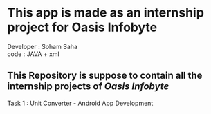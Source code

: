 # This app is made as an internship project for Oasis Infobyte

Developer : Soham Saha \
code : JAVA + xml
## This Repository is suppose to contain all the internship projects of *Oasis Infobyte*

Task 1 : Unit Converter - Android App Development